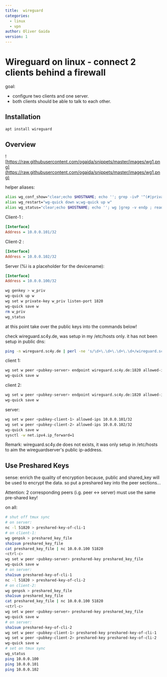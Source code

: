 ```yaml
---
title:  wireguard
categories: 
  - linux 
  - vpn
author: Oliver Gaida
version: 1
---
```


# Wireguard on linux - connect 2 clients behind a firewall

goal: 
- configure two clients and one server.
- both clients should be able to talk to each other.

## Installation

```bash
apt install wireguard
```

## Overview

![https://raw.githubusercontent.com/ogaida/snippets/master/images/wg1.png](https://raw.githubusercontent.com/ogaida/snippets/master/images/wg1.png)


helper aliases:

```bash
alias wg_conf_show="clear;echo $HOSTNAME; echo ''; grep -ivP '^(#|priva|endp|Presha)' w.conf |cat ; read dummy"
alias wg_restart="wg-quick down w;wg-quick up w"
alias wg_status="clear;echo $HOSTNAME; echo ''; wg |grep -v endp ; read dummy"
```

Client-1 :

```ini
[Interface]
Address = 10.0.0.101/32
```

Client-2 :

```ini
[Interface]
Address = 10.0.0.102/32
```

Server (%i is a placeholder for the devicename):

```ini
[Interface]
Address = 10.0.0.100/32
```

```bash
wg genkey > w_priv
wg-quick up w
wg set w private-key w_priv listen-port 1820
wg-quick save w
rm w_priv
wg_status
```

at this point take over the public keys into the commands below!

check wireguard.sc4y.de, was setup in my /etc/hosts only. it has not been setup in public dns:

```bash
ping -n wireguard.sc4y.de | perl -ne 's/\d+\.\d+\.\d+\.\d+/wireguard.sc4y.de/;print $_'
```

client 1:

```bash
wg set w peer <pubkey-server> endpoint wireguard.sc4y.de:1820 allowed-ips 10.0.0.100/32,10.0.0.102/32
wg-quick save w
```

client 2:

```bash
wg set w peer <pubkey-server> endpoint wireguard.sc4y.de:1820 allowed-ips 10.0.0.100/32,10.0.0.101/32
wg-quick save w
```

server:

```bash
wg set w peer <pubkey-client-1> allowed-ips 10.0.0.101/32
wg set w peer <pubkey-client-2> allowed-ips 10.0.0.102/32
wg-quick save w
sysctl -w net.ipv4.ip_forward=1
```

Remark: wireguard.sc4y.de does not exists, it  was only setup in /etc/hosts to aim the wireguardserver's public ip-address.

## Use Preshared Keys

sense: enrich the quality of encryption because, public and shared_key will be used to encrypt the data.
so put a preshared key into the peer sections...

Attention: 2 corresponding peers (i.g. peer <-> server) must use the same pre-shared key!

on all:

```bash
# shut off tmux sync
# on server:
nc -l 51820 > preshared-key-of-cli-1
# on client-1:
wg genpsk > preshared_key_file
sha1sum preshared_key_file
cat preshared_key_file | nc 10.0.0.100 51820 
<ctrl-c>
wg set w peer <pubkey-server> preshared-key preshared_key_file
wg-quick save w
# on server:
sha1sum preshared-key-of-cli-1
nc -l 51820 > preshared-key-of-cli-2
# on client-2:
wg genpsk > preshared_key_file
sha1sum preshared_key_file
cat preshared_key_file | nc 10.0.0.100 51820 
<ctrl-c>
wg set w peer <pubkey-server> preshared-key preshared_key_file
wg-quick save w
# on server:
sha1sum preshared-key-of-cli-2
wg set w peer <pubkey-client-1> preshared-key preshared-key-of-cli-1
wg set w peer <pubkey-client-2> preshared-key preshared-key-of-cli-2
wg-quick save w
# set on tmux sync
wg_status
ping 10.0.0.100
ping 10.0.0.101
ping 10.0.0.102
```


